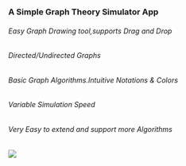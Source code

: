 ### A Simple Graph Theory Simulator App

###### Easy Graph Drawing tool,supports Drag and Drop
###### Directed/Undirected Graphs
###### Basic Graph Algorithms.Intuitive Notations & Colors
###### Variable Simulation Speed
###### Very Easy to extend and support more Algorithms

![](https://github.com/ashiqursuperfly/GraphSimulatorAndroid/blob/master/test.gif)
